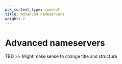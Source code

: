```yaml
---
pcx_content_type: concept
title: Advanced nameservers
weight: 2
---
```


# Advanced nameservers

TBD >> Might make sense to change title and structure